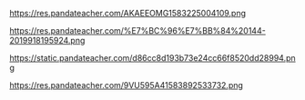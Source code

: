 

https://res.pandateacher.com/AKAEEOMG1583225004109.png

https://res.pandateacher.com/%E7%BC%96%E7%BB%84%20144-2019918195924.png

https://static.pandateacher.com/d86cc8d193b73e24cc66f8520dd28994.png

https://res.pandateacher.com/9VU595A41583892533732.png
